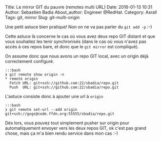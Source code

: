 Title: Le mirror GIT du pauvre (remotes multi URL)
Date: 2016-01-13 10:31
Author: Sebastien Badia
About_author: Engineer @RedHat.
Category: Asrall
Tags: git, mirror
Slug: git-multi-origin

Une petit astuce bien pratique! Non on ne va pas parler du `git add -p` :-)

Cette astuce là concerne le cas où vous avez deux repo GIT distant et que vous
souhaitez les tenir synchronisés (dans le cas où vous n'avez pas accès à ces
repos bare, et donc que le `git mirror` est compliqué).

On assume donc que nous avons un repo GIT local, avec un origin déjà
correctement configuré.

    :::bash
    ❯ git remote show origin -n
    * remote origin
      Fetch URL: git+ssh://github.com:22/sbadia/repo.git
      Push  URL: git+ssh://github.com:22/sbadia/repo.git

L'astuce consiste donc à ajouter une url à `origin`

    :::bash
    ❯ git remote set-url --add origin git+ssh://gogs@code.ffdn.org:55555/sbadia/repo.git

Dés lors, vous pouvez tout simplement pusher sur origin pour automatiquement
envoyer vers les deux repos GIT, ok c'est pas grand chose, mais ça m'a bien
rendu service dans mon cas :-)
